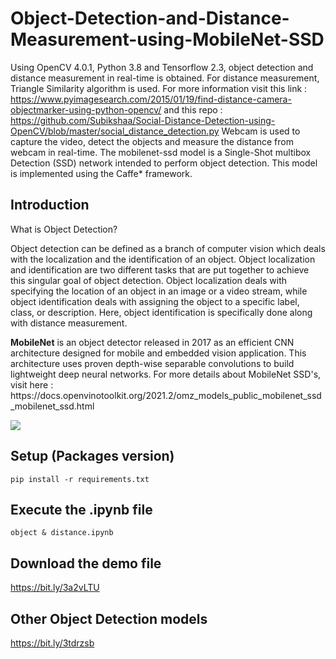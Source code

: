 # Object-Detection-and-Distance-Measurement-using-MobileNet-SSD
Using OpenCV 4.0.1, Python 3.8 and Tensorflow 2.3, object detection and distance measurement in real-time is obtained.
For distance measurement, Triangle Similarity algorithm is used. For more information visit this link : 
https://www.pyimagesearch.com/2015/01/19/find-distance-camera-objectmarker-using-python-opencv/ 
and this repo : https://github.com/Subikshaa/Social-Distance-Detection-using-OpenCV/blob/master/social_distance_detection.py
Webcam is used to capture the video, detect the objects and measure the distance from webcam in real-time.
The mobilenet-ssd model is a Single-Shot multibox Detection (SSD) network intended to perform object detection. This model is implemented using the Caffe* framework. 

## Introduction

What is Object Detection? 
<p> Object detection can be defined as a branch of computer vision which deals with the localization and the identification of an object. Object localization and identification are two different tasks that are put together to achieve this singular goal of object detection. Object localization deals with specifying the location of an object in an image or a video stream, while object identification deals with assigning the object to a specific label, class, or description. Here, object identification is specifically done along with distance measurement. </p>
<p><b>MobileNet</b> is an object detector released in 2017 as an efficient CNN architecture designed for mobile and embedded vision application. This architecture uses proven depth-wise separable convolutions to build lightweight deep neural networks. For more details about MobileNet SSD's, visit here : https://docs.openvinotoolkit.org/2021.2/omz_models_public_mobilenet_ssd_mobilenet_ssd.html </p>


![](demo.gif)

## Setup (Packages version)
```
pip install -r requirements.txt
```
## Execute the .ipynb file
```
object & distance.ipynb
```

## Download the demo file
https://bit.ly/3a2vLTU

## Other Object Detection models

https://bit.ly/3tdrzsb


